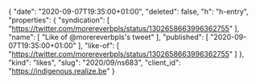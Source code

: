 {
  "date": "2020-09-07T19:35:00+01:00",
  "deleted": false,
  "h": "h-entry",
  "properties": {
    "syndication": [
      "https://twitter.com/morereverbpls/status/1302658663996362755"
    ],
    "name": [
      "Like of @morereverbpls's tweet"
    ],
    "published": [
      "2020-09-07T19:35:00+01:00"
    ],
    "like-of": [
      "https://twitter.com/morereverbpls/status/1302658663996362755"
    ]
  },
  "kind": "likes",
  "slug": "2020/09/ns683",
  "client_id": "https://indigenous.realize.be"
}
